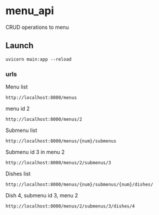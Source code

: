 # menu_api

CRUD operations to menu

## Launch
```shell
uvicorn main:app --reload
```


### urls
Menu list
```shell
http://localhost:8000/menus
```
menu id 2
```shell
http://localhost:8000/menus/2
```
Submenu list
```shell
http://localhost:8000/menus/{num}/submenus
```
Submenu id 3 in menu 2
```shell
http://localhost:8000/menus/2/submenus/3
```
Dishes list
```shell
http://localhost:8000/menus/{num}/submenus/{num}/dishes/
```
Dish 4, submenu id 3, menu 2
```shell
http://localhost:8000/menus/2/submenus/3/dishes/4
```

